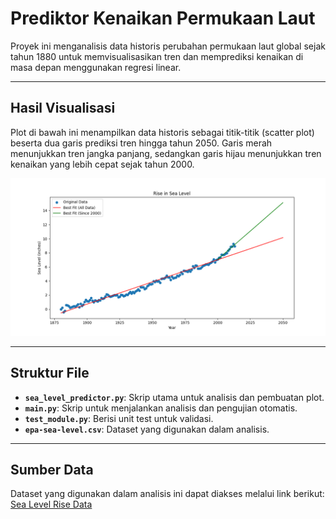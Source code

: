 # Prediktor Kenaikan Permukaan Laut

Proyek ini menganalisis data historis perubahan permukaan laut global sejak tahun 1880 untuk memvisualisasikan tren dan memprediksi kenaikan di masa depan menggunakan regresi linear.

---
## Hasil Visualisasi

Plot di bawah ini menampilkan data historis sebagai titik-titik (scatter plot) beserta dua garis prediksi tren hingga tahun 2050. Garis merah menunjukkan tren jangka panjang, sedangkan garis hijau menunjukkan tren kenaikan yang lebih cepat sejak tahun 2000.

![Hasil Plot Kenaikan Permukaan Laut](sea_level_plot.png)

---
## Struktur File

* **`sea_level_predictor.py`**: Skrip utama untuk analisis dan pembuatan plot.
* **`main.py`**: Skrip untuk menjalankan analisis dan pengujian otomatis.
* **`test_module.py`**: Berisi unit test untuk validasi.
* **`epa-sea-level.csv`**: Dataset yang digunakan dalam analisis.

---
## Sumber Data

Dataset yang digunakan dalam analisis ini dapat diakses melalui link berikut:
[Sea Level Rise Data](https://datahub.io/core/sea-level-rise)
